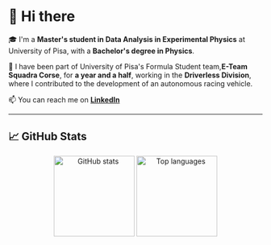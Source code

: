 # 👋 Hi there

🎓 I'm a **Master's student in Data Analysis in Experimental Physics** at University of Pisa, with a **Bachelor's degree in Physics**.

🚗 I have been part of University of Pisa's Formula Student team,**E-Team Squadra Corse**, for **a year and a half**, working in the **Driverless Division**, where I contributed to the development of an autonomous racing vehicle.

📫 You can reach me on **[LinkedIn](www.linkedin.com/in/matilde-battisti)**  

---

## 📈 GitHub Stats

<p align="center">
  <img src="https://github-readme-stats.vercel.app/api?username=YOUR_USERNAME&show_icons=true&theme=tokyonight" alt="GitHub stats" height="160"/>
  <img src="https://github-readme-stats.vercel.app/api/top-langs/?username=YOUR_USERNAME&layout=compact&theme=tokyonight" alt="Top languages" height="160"/>
</p>

<!--
**MatildeBattisti/MatildeBattisti** is a ✨ _special_ ✨ repository because its `README.md` (this file) appears on your GitHub profile.

Here are some ideas to get you started:

- 🔭 I’m currently working on ...
- 🌱 I’m currently learning ...
- 👯 I’m looking to collaborate on ...
- 🤔 I’m looking for help with ...
- 💬 Ask me about ...
- 📫 How to reach me: ...
- 😄 Pronouns: ...
- ⚡ Fun fact: ...
-->
